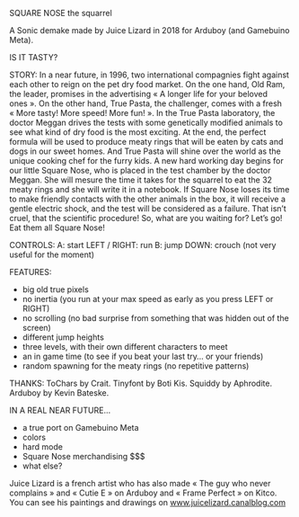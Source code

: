 SQUARE NOSE the squarrel

A Sonic demake made by Juice Lizard in 2018 for Arduboy (and Gamebuino Meta).

IS IT TASTY?

STORY:
In a near future, in 1996, two international compagnies fight against each other to reign on the pet dry food market. On the one hand, Old Ram, the leader, promises in the advertising « A longer life for your beloved ones ». On the other hand, True Pasta, the challenger, comes with a fresh « More tasty! More speed! More fun! ».
In the True Pasta laboratory, the doctor Meggan drives the tests with some genetically modified animals to see what kind of dry food is the most exciting. At the end, the perfect formula will be used to produce meaty rings that will be eaten by cats and dogs in our sweet homes. And True Pasta will shine over the world as the unique cooking chef for the furry kids. 
A new hard working day begins for our little Square Nose, who is placed in the test chamber by the doctor Meggan. She will mesure the time it takes for the squarrel to eat the 32 meaty rings and she will write it in a notebook. If Square Nose loses its time to make friendly contacts with the other animals in the box, it will receive a gentle electric shock, and the test will be considered as a failure. That isn’t cruel, that the scientific procedure!
So, what are you waiting for? Let’s go! Eat them all Square Nose!

CONTROLS:
A: start
LEFT / RIGHT: run
B: jump
DOWN: crouch (not very useful for the moment)

FEATURES:
- big old true pixels
- no inertia (you run at your max speed as early as you press LEFT or RIGHT)
- no scrolling (no bad surprise from something that was hidden out of the screen)
- different jump heights
- three levels, with their own different characters to meet
- an in game time (to see if you beat your last try… or your friends)
- random spawning for the meaty rings (no repetitive patterns)

THANKS:
ToChars by Crait. Tinyfont by Boti Kis. Squiddy by Aphrodite. Arduboy by Kevin Bateske.

IN A REAL NEAR FUTURE…
- a true port on Gamebuino Meta
- colors
- hard mode
- Square Nose merchandising $$$
- what else?

Juice Lizard is a french artist who has also made « The guy who never complains » and « Cutie E » on Arduboy and « Frame Perfect » on Kitco. You can see his paintings and drawings on www.juicelizard.canalblog.com
